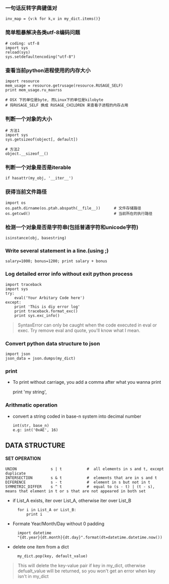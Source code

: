 ### 一句话反转字典键值对
    inv_map = {v:k for k,v in my_dict.items()}

### 简单粗暴解决各类utf-8编码问题

    # coding: utf-8
    import sys
    reload(sys)
    sys.setdefaultencoding("utf-8")


### 查看当前python进程使用的内存大小
    import resource
    mem_usage = resource.getrusage(resource.RUSAGE_SELF)
    print mem_usage.ru_maxrss

    # OSX 下的单位是byte, 而Linux下的单位是kilobyte
    # 将RUSAGE_SELF 换成 RUSAGE_CHILDREN 来查看子进程的内存占用

### 判断一个对象的大小
    # 方法1
    import sys
    sys.getsizeof(object[, default])

    # 方法2
    object.__sizeof__()

### 判断一个对象是否是iterable
    if hasattr(my_obj, '__iter__')


### 获得当前文件路径
    import os
    os.path.dirname(os.ptah.abspath(__file__))      # 文件存储路径
    os.getcwd()                                     # 当前所在的执行路径

### 检测一个对象是否是字符串(包括普通字符和unicode字符)

    isinstance(obj, basestring)

### Write several statement in a line.(using ;)

    salary=1000; bonus=1200; print salary + bonus


### Log detailed error info without exit python process

    import traceback
    import sys
    try:
        eval('Your Arbitary Code here')
    except:
        print 'This is diy error log'
        print traceback.format_exc()
        print sys.exc_info()

> SyntaxError can only be caught when the code executed in eval or exec. Try remove eval and quote, you'll know what I mean.

### Convert python data structure to json

    import json
    json_data = json.dumps(my_dict)


### print ###

* To print without carriage, you add a comma after what you wanna print

    print 'my string',


### Arithmatic operation ###

* convert a string coded in base-n system into decimal number

      int(str, base_n)
      e.g: int('0xAE', 16)



## DATA STRUCTURE ##


#### SET OPERATION ####

    UNION               s | t           #  all elements in s and t, except duplicate
    INTERSECTION        s & t           #  elements that are in s and t
    DIFERENCE           s - t           #  element in s but not in t
    SYMMETRIC_DIFFER    s ^ t           #  equal to (s - t) | (t - s), means that element in t or s that are not appeared in both set



* if List_A exists, iter over List_A, otherwise iter over List_B

        for i in List_A or List_B:
            print i

* Formate Year/Month/Day without 0 padding

        import datetime
        "{dt.year}{dt.month}{dt.day}".format(dt=datetime.datetime.now())

* delete one item from a dict

        my_dict.pop(key, default_value)

>   This will delete the key-value pair if key in my_dict, otherwise defualt_value will be returned, so you won't get an error when key isn't in my_dict

